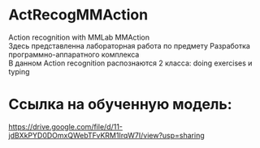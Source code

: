 # ActRecogMMAction
Action recognition with MMLab MMAction  
Здесь представленна лабораторная работа по предмету Разработка программно-аппаратного комплекса  
В данном Action recognition распознаются 2 класса: doing exercises и typing
# Ссылка на обученную модель:
https://drive.google.com/file/d/11-jdBXkPYD0DOmxQWebTFvKRM1IrqW7I/view?usp=sharing
